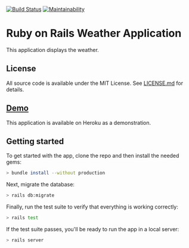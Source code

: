 [![Build Status](https://travis-ci.org/pmdamora/rails-weather.svg?branch=master)](https://travis-ci.org/pmdamora/rails-weather) [![Maintainability](https://api.codeclimate.com/v1/badges/39e31ea904e1d505ee32/maintainability)](https://codeclimate.com/github/pmdamora/rails-weather/maintainability)

# Ruby on Rails Weather Application

This application displays the weather.

## License

All source code is available under the MIT License. See [LICENSE.md](LICENSE.md) for details.

## [Demo](https://rails-weather-app.herokuapp.com/)

This application is available on Heroku as a demonstration.

## Getting started

To get started with the app, clone the repo and then install the needed gems:

```bash
> bundle install --without production
```

Next, migrate the database:

```bash
> rails db:migrate
```

Finally, run the test suite to verify that everything is working correctly:

```bash
> rails test
```

If the test suite passes, you'll be ready to run the app in a local server:

```bash
> rails server
```

